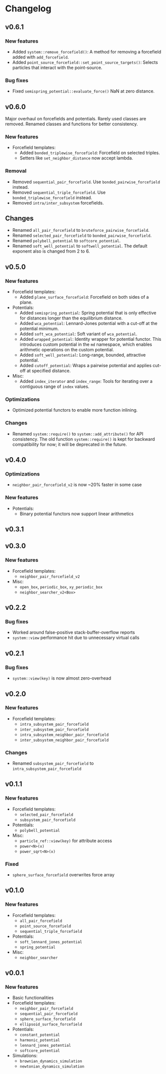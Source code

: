 # Changelog

## v0.6.1

### New features

- Added `system::remove_forcefield()`: A method for removing a forcefield added
  with `add_forcefield`.
- Added `point_source_forcefield::set_point_source_targets()`: Selects particles
  that interact with the point-source.

### Bug fixes

- Fixed `semispring_potential::evaluate_force()` NaN at zero distance.


## v0.6.0

Major overhaul on forcefields and potentials. Rarely used classes are removed.
Renamed classes and functions for better consistency.

### New features

- Forcefield templates:
  - Added `bonded_triplewise_forcefield`: Forcefield on selected triples.
  - Setters like `set_neighbor_distance` now accept lambda.

### Removal

- Removed `sequential_pair_forcefield`. Use `bonded_pairwise_forcefield` instead.
- Removed `sequential_triple_forcefield`. Use `bonded_triplewise_forcefield` instead.
- Removed `intra/inter_subsystem` forcefields.

## Changes

- Renamed `all_pair_forcefield` to `bruteforce_pairwise_forcefield`.
- Renamed `selected_pair_forcefield` to `bonded_pairwise_forcefield`.
- Renamed `polybell_potential` to `softcore_potential`.
- Renamed `soft_well_potential` to `softwell_potential`. The default exponent
  also is changed from 2 to 6.


## v0.5.0

### New features

- Forcefield templates:
  - Added `plane_surface_forcefield`: Forcefield on both sides of a plane.
- Potentials:
  - Added `semispring_potential`: Spring potential that is only effective for
    distances longer than the equilibrium distance.
  - Added `wca_potential`: Lennard-Jones potential with a cut-off at the
    potential minimum.
  - Added `soft_wca_potential`: Soft variant of `wca_potential`.
  - Added `wrapped_potential`: Identity wrapper for potential functor. This
    introduces custom potential in the `md` namespace, which enables arithmetic
    operations on the custom potential.
  - Added `soft_well_potential`: Long-range, bounded, attractive potential.
  - Added `cutoff_potential`: Wraps a pairwise potential and applies cut-off
    at specified distance.
- Misc:
  - Added `index_iterator` and `index_range`: Tools for iterating over a
    contiguous range of `index` values.

### Optimizations

- Optimized potential functors to enable more function inlining.

### Changes

- Renamed `system::require()` to `system::add_attribute()` for API consistency.
  The old function `system::require()` is kept for backward compatibility for
  now; it will be deprecated in the future.


## v0.4.0

### Optimizations

- `neighbor_pair_forcefield_v2` is now ~20% faster in some case

### New features

- Potentials:
  - Binary potential functors now support linear arithmetics


## v0.3.1


## v0.3.0

### New features

- Forcefield templates:
  - `neighbor_pair_forcefield_v2`
- Misc:
  - `open_box`, `periodic_box`, `xy_periodic_box`
  - `neighbor_searcher_v2<Box>`


## v0.2.2

### Bug fixes

- Worked around false-positive stack-buffer-overflow reports
- `system::view` performance hit due to unnecessary virtual calls


## v0.2.1

### Bug fixes

- `system::view(key)` is now almost zero-overhead


## v0.2.0

### New features

- Forcefield templates:
  - `intra_subsystem_pair_forcefield`
  - `inter_subsystem_pair_forcefield`
  - `intra_subsystem_neighbor_pair_forcefield`
  - `inter_subsystem_neighbor_pair_forcefield`

### Changes

- Renamed `subsystem_pair_forcefield` to `intra_subsystem_pair_forcefield`


## v0.1.1

### New features

- Forcefield templates:
  - `selected_pair_forcefield`
  - `subsystem_pair_forcefield`
- Potentials:
  - `polybell_potential`
- Misc:
  - `particle_ref::view(key)` for attribute access
  - `power<N>(x)`
  - `power_sqrt<N>(x)`

### Fixed

- `sphere_surface_forcefield` overwrites force array


## v0.1.0

### New features

- Forcefield templates:
  - `all_pair_forcefield`
  - `point_source_forcefield`
  - `sequential_triple_forcefield`
- Potentials:
  - `soft_lennard_jones_potential`
  - `spring_potential`
- Misc:
  - `neighbor_searcher`


## v0.0.1

### New features

- Basic functionalities
- Forcefield templates:
  - `neighbor_pair_forcefield`
  - `sequential_pair_forcefield`
  - `sphere_surface_forcefield`
  - `ellipsoid_surface_forcefield`
- Potentials:
  - `constant_potential`
  - `harmonic_potential`
  - `lennard_jones_potential`
  - `softcore_potential`
- Simulations:
  - `brownian_dynamics_simulation`
  - `newtonian_dynamics_simulation`
